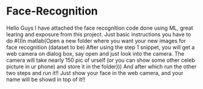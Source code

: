 # Face-Recognition
Hello Guys
I have attached the face recognition code done using ML, great learing and exposure from this project. Just basic instructions you have to do
#((In matlab(Open a new folder where you want your new images for face recognition (dataset to be) After using the step 1 snippet,
 you will get a web camera on dialog box, 
say open and just look into the camera. The camera will take nearly 150 pic of urself 
(or you can show some other celeb picture in ur phone)  and store it in the folder)))
And after which run the other two steps and run it!!
Just show your face in the web camera, and your name will be showd in top of it!!
